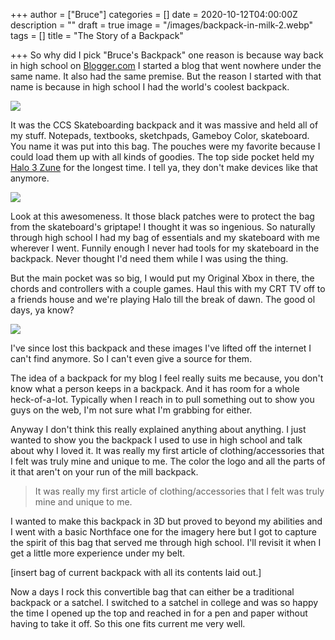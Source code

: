 +++
author = ["Bruce"]
categories = []
date = 2020-10-12T04:00:00Z
description = ""
draft = true
image = "/images/backpack-in-milk-2.webp"
tags = []
title = "The Story of a Backpack"

+++
So why did I pick "Bruce's Backpack" one reason is because way back in high school on [Blogger.com](https://www.blogger.com) I started a blog that went nowhere under the same name. It also had the same premise. But the reason I started with that name is because in high school I had the world's coolest backpack.

![](/images/persp-front.jpg)

It was the CCS Skateboarding backpack and it was massive and held all of my stuff. Notepads, textbooks, sketchpads, Gameboy Color, skateboard. You name it was put into this bag. The pouches were my favorite because I could load them up with all kinds of goodies. The top side pocket held my [Halo 3 Zune](https://gizmodo.com/first-pics-of-the-zune-halo-3-special-edition-259877) for the longest time. I tell ya, they don't make devices like that anymore.

![](/images/detail-frontopen.jpg)

Look at this awesomeness. It those black patches were to protect the bag from the skateboard's griptape! I thought it was so ingenious. So naturally through high school I had my bag of essentials and my skateboard with me wherever I went. Funnily enough I never had tools for my skateboard in the backpack. Never thought I'd need them while I was using the thing.

But the main pocket was so big, I would put my Original Xbox in there, the chords and controllers with a couple games. Haul this with my CRT TV off to a friends house and we're playing Halo till the break of dawn. The good ol days, ya know?

![](/images/top-persp.jpg)

I've since lost this backpack and these images I've lifted off the internet I can't find anymore. So I can't even give a source for them.

The idea of a backpack for my blog I feel really suits me because, you don't know what a person keeps in a backpack. And it has room for a whole heck-of-a-lot. Typically when I reach in to pull something out to show you guys on the web, I'm not sure what I'm grabbing for either.

Anyway I don't think this really explained anything about anything. I just wanted to show you the backpack I used to use in high school and talk about why I loved it. It was really my first article of clothing/accessories that I felt was truly mine and unique to me. The color the logo and all the parts of it that aren't on your run of the mill backpack.

> It was really my first article of clothing/accessories that I felt was truly mine and unique to me.

I wanted to make this backpack in 3D but proved to beyond my abilities and I went with a basic Northface one for the imagery here but I got to capture the spirit of this bag that served me through high school. I'll revisit it when I get a little more experience under my belt.

\[insert bag of current backpack with all its contents laid out.\]

Now a days I rock this convertible bag that can either be a traditional backpack or a satchel. I switched to a satchel in college and was so happy the time I opened up the top and reached in for a pen and paper without having to take it off. So this one fits current me very well.